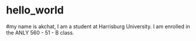 # hello_world
#my name is akchat, I am a student at Harrisburg University. I am enrolled in the ANLY 560 - 51 - B class. 
